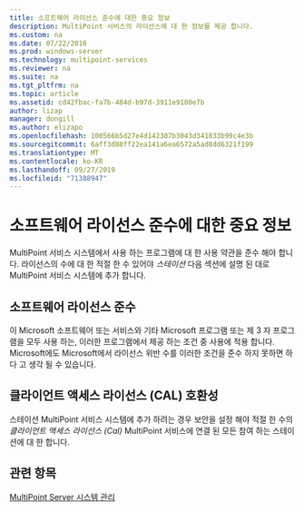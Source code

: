 ```yaml
---
title: 소프트웨어 라이선스 준수에 대한 중요 정보
description: MultiPoint 서비스의 라이선스에 대 한 정보를 제공 합니다.
ms.custom: na
ms.date: 07/22/2016
ms.prod: windows-server
ms.technology: multipoint-services
ms.reviewer: na
ms.suite: na
ms.tgt_pltfrm: na
ms.topic: article
ms.assetid: cd42fbac-fa7b-484d-b97d-3911e9180e7b
author: lizap
manager: dongill
ms.author: elizapo
ms.openlocfilehash: 100566b5d27e4d142307b3043d341833b99c4e3b
ms.sourcegitcommit: 6aff3d88ff22ea141a6ea6572a5ad8dd6321f199
ms.translationtype: MT
ms.contentlocale: ko-KR
ms.lasthandoff: 09/27/2019
ms.locfileid: "71388947"
---
```

# <a name="important-information-about-software-license-compliance"></a>소프트웨어 라이선스 준수에 대한 중요 정보
MultiPoint 서비스 시스템에서 사용 하는 프로그램에 대 한 사용 약관을 준수 해야 합니다. 라이선스의 수에 대 한 적절 한 수 있어야 *스테이션* 다음 섹션에 설명 된 대로 MultiPoint 서비스 시스템에 추가 합니다.  
  
## <a name="software-license-compliance"></a>소프트웨어 라이선스 준수  
이 Microsoft 소프트웨어 또는 서비스와 기타 Microsoft 프로그램 또는 제 3 자 프로그램을 모두 사용 하는, 이러한 프로그램에서 제공 하는 조건 중 사용에 적용 합니다. Microsoft에도 Microsoft에서 라이선스 위반 수를 이러한 조건을 준수 하지 못하면 하다 고 생각 될 수 있습니다.  
  
## <a name="client-access-license-cal-compliance"></a>클라이언트 액세스 라이선스 (CAL) 호환성  
스테이션 MultiPoint 서비스 시스템에 추가 하려는 경우 보안을 설정 해야 적절 한 수의 *클라이언트 액세스 라이선스 (Cal)* MultiPoint 서비스에 연결 된 모든 참여 하는 스테이션에 대 한 합니다.   
  
## <a name="see-also"></a>관련 항목  
[MultiPoint Server 시스템 관리](managing-your-multipoint-services-system.md)  
  
